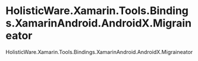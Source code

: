 # HolisticWare.Xamarin.Tools.Bindings.XamarinAndroid.AndroidX.Migraineator
HolisticWare.Xamarin.Tools.Bindings.XamarinAndroid.AndroidX.Migraineator
